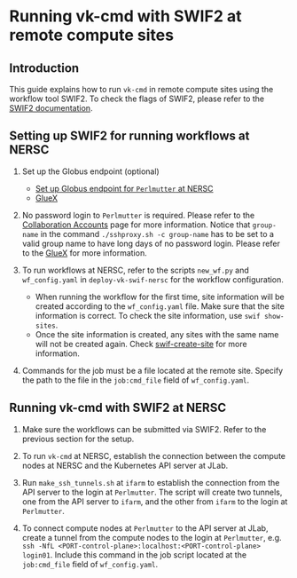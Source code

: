 # Running vk-cmd with SWIF2 at remote compute sites

## Introduction
This guide explains how to run `vk-cmd` in remote compute sites using the workflow tool SWIF2. To check the flags of SWIF2, please refer to the [SWIF2 documentation](https://scicomp.jlab.org/cli/swif.html).

## Setting up SWIF2 for running workflows at NERSC
1. Set up the Globus endpoint (optional)
    - [Set up Globus endpoint for `Perlmutter` at NERSC](https://davidljlab.wordpress.com/2018/07/18/swif2-testing/)
    - [GlueX](https://halldweb.jlab.org/wiki/index.php/HOWTO_Execute_a_Launch_using_NERSC)

2. No password login to `Perlmutter` is required. Please refer to the [Collaboration Accounts](https://docs.nersc.gov/accounts/collaboration_accounts/) page for more information. Notice that `group-name` in the command `./sshproxy.sh -c group-name` has to be set to a valid group name to have long days of no password login. Please refer to the [GlueX](https://halldweb.jlab.org/wiki/index.php/HOWTO_Execute_a_Launch_using_NERSC) for more information.

3. To run workflows at NERSC, refer to the scripts `new_wf.py` and `wf_config.yaml` in `deploy-vk-swif-nersc` for the workflow configuration.
    - When running the workflow for the first time, site information will be created according to the `wf_config.yaml` file. Make sure that the site information is correct. To check the site information, use `swif show-sites`.
    - Once the site information is created, any sites with the same name will not be created again. Check [swif-create-site](https://scicomp.jlab.org/cli/create.html) for more information.

4. Commands for the job must be a file located at the remote site. Specify the path to the file in the `job:cmd_file` field of `wf_config.yaml`.

## Running vk-cmd with SWIF2 at NERSC
1. Make sure the workflows can be submitted via SWIF2. Refer to the previous section for the setup.

2. To run `vk-cmd` at NERSC, establish the connection between the compute nodes at NERSC and the Kubernetes API server at JLab.

3. Run `make_ssh_tunnels.sh` at `ifarm` to establish the connection from the API server to the login at `Perlmutter`. The script will create two tunnels, one from the API server to `ifarm`, and the other from `ifarm` to the login at `Perlmutter`.

4. To connect compute nodes at `Perlmutter` to the API server at JLab, create a tunnel from the compute nodes to the login at `Perlmutter`, e.g. `ssh -NfL <PORT-control-plane>:localhost:<PORT-control-plane> login01`. Include this command in the job script located at the `job:cmd_file` field of `wf_config.yaml`.